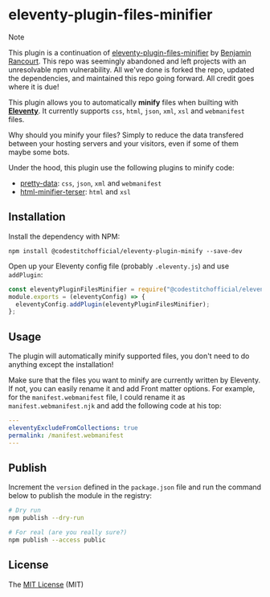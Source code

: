 # eleventy-plugin-files-minifier

> [!NOTE]  
> This plugin is a continuation of [eleventy-plugin-files-minifier](https://github.com/benjaminrancourt/eleventy-plugin-files-minifier) by [Benjamin Rancourt](https://github.com/benjaminrancourt/). This repo was seemingly abandoned and left projects with an unresolvable npm vulnerability. All we've done is forked the repo, updated the dependencies, and maintained this repo going forward. All credit goes where it is due!

This plugin allows you to automatically **minify** files when builting with **[Eleventy](https://www.11ty.dev/)**.
It currently supports `css`, `html`, `json`, `xml`, `xsl` and `webmanifest` files.

Why should you minify your files? Simply to reduce the data transfered between your hosting servers and your visitors,
even if some of them maybe some bots.

Under the hood, this plugin use the following plugins to minify code:

- [pretty-data](https://www.npmjs.com/package/pretty-data): `css`, `json`, `xml` and `webmanifest`
- [html-minifier-terser](https://www.npmjs.com/package/html-minifier-terser): `html` and `xsl`

## Installation

Install the dependency with NPM:

```shell script
npm install @codestitchofficial/eleventy-plugin-minify --save-dev
```

Open up your Eleventy config file (probably `.eleventy.js`) and use `addPlugin`:

```javascript
const eleventyPluginFilesMinifier = require("@codestitchofficial/eleventy-plugin-minify");
module.exports = (eleventyConfig) => {
  eleventyConfig.addPlugin(eleventyPluginFilesMinifier);
};
```

## Usage

The plugin will automatically minify supported files, you don't need to do anything except the installation!

Make sure that the files you want to minify are currently written by Eleventy. If not, you can easily rename it and add
Front matter options. For example, for the `manifest.webmanifest` file, I could rename it as `manifest.webmanifest.njk`
and add the following code at his top:

```yaml
---
eleventyExcludeFromCollections: true
permalink: /manifest.webmanifest
---
```

## Publish

Increment the `version` defined in the `package.json` file and run the command below to publish the module in the
registry:

```bash
# Dry run
npm publish --dry-run

# For real (are you really sure?)
npm publish --access public
```

## License

The [MIT License][1] (MIT)

[1]: https://opensource.org/licenses/MIT

